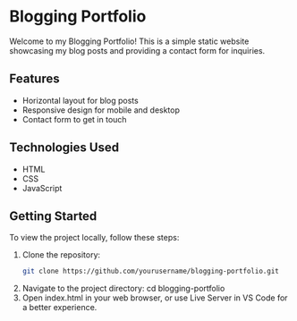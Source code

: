 # Blogging Portfolio

Welcome to my Blogging Portfolio! This is a simple static website showcasing my blog posts and providing a contact form for inquiries.

## Features

- Horizontal layout for blog posts
- Responsive design for mobile and desktop
- Contact form to get in touch

## Technologies Used

- HTML
- CSS
- JavaScript

## Getting Started

To view the project locally, follow these steps:

1. Clone the repository:
   ```bash
   git clone https://github.com/yourusername/blogging-portfolio.git

2. Navigate to the project directory:
    cd blogging-portfolio
3. Open index.html in your web browser, or use Live Server in VS Code for   a     better experience.